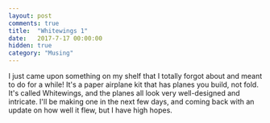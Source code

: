 ```yaml
---
layout: post
comments: true
title:  "Whitewings 1"
date:   2017-7-17 00:00:00
hidden: true
category: "Musing"
---
```


I just came upon something on my shelf that I totally forgot about and meant to do for a while! It's a paper airplane kit that has planes you build, not fold. It's called Whitewings, and the planes all look very well-designed and intricate. I'll be making one in the next few days, and coming back with an update on how well it flew, but I have high hopes.

